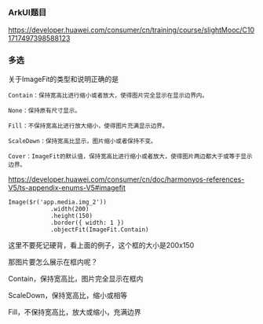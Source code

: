 ### ArkUI题目

https://developer.huawei.com/consumer/cn/training/course/slightMooc/C101717497398588123



### 多选

关于ImageFit的类型和说明正确的是

```
Contain：保持宽高比进行缩小或者放大，使得图片完全显示在显示边界内。

None：保持原有尺寸显示。

Fill：不保持宽高比进行放大缩小，使得图片充满显示边界。

ScaleDown：保持宽高比显示，图片缩小或者保持不变。

Cover：ImageFit的默认值，保持宽高比进行缩小或者放大，使得图片两边都大于或等于显示边界。
```



https://developer.huawei.com/consumer/cn/doc/harmonyos-references-V5/ts-appendix-enums-V5#imagefit

```
Image($r('app.media.img_2'))
            .width(200)
            .height(150)
            .border({ width: 1 })
            .objectFit(ImageFit.Contain)
```

这里不要死记硬背，看上面的例子，这个框的大小是200x150

那图片要怎么展示在框内呢？

Contain，保持宽高比，图片完全显示在框内

ScaleDown，保持宽高比，缩小或相等

Fill，不保持宽高比，放大或缩小，充满边界